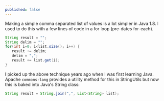 ```yaml
---
published: false
---
```

Making a simple comma separated list of values is a lot simpler in Java 1.8. I used to do this with a few lines of code in a for loop (pre-dates for-each). 

```java
String result = "";
String delim = "";
for(int i=0; i<list.size(); i++) {
   result += delim;
   delim = ",";
   result += list.get(i);
}
```
I picked up the above technique years ago when I was first learning Java. Apache `commons-lang` provides a utility method for this in StringUtils but now this is baked into Java's String class:

```java
String result = String.join(",", List<String> list);
```

